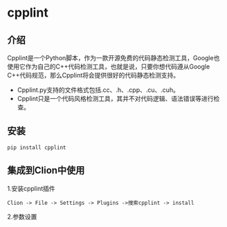 # cpplint

## 介绍

Cpplint是一个Python脚本，作为一款开源免费的代码静态检测工具，Google也使用它作为自己的C++代码检测工具，也就是说，只要你想代码遵从Google C++代码规范，那么Cpplint将会提供很好的代码静态检测支持。


- Cpplint.py支持的文件格式包括.cc、.h、.cpp、.cu、.cuh。
- Cpplint只是一个代码风格检测工具，其并不对代码逻辑、语法错误等进行检查。

## 安装

```shell
pip install cpplint
```

## 集成到Clion中使用

1.安装cpplint插件

```
Clion -> File -> Settings -> Plugins ->搜索cpplint -> install
```

2.参数设置

